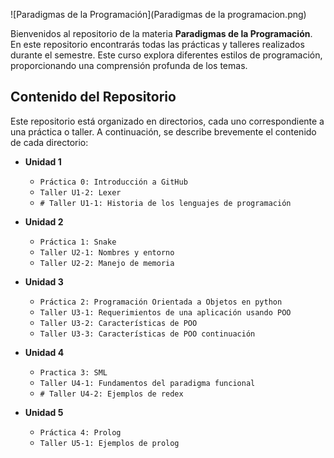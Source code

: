 

![Paradigmas de la Programación](Paradigmas de la programacion.png)

Bienvenidos al repositorio de la materia **Paradigmas de la Programación**. En este repositorio encontrarás todas las prácticas y talleres realizados durante el semestre. Este curso explora diferentes estilos de programación, proporcionando una comprensión profunda de los temas.

## Contenido del Repositorio

Este repositorio está organizado en directorios, cada uno correspondiente a una práctica o taller. A continuación, se describe brevemente el contenido de cada directorio:
- **Unidad 1**
	- `Práctica 0: Introducción a GitHub`
    - `Taller U1-2: Lexer`
    - `# Taller U1-1: Historia de los lenguajes de programación`
- **Unidad 2**
	- `Práctica 1: Snake`
    - `Taller U2-1: Nombres y entorno`
    - `Taller U2-2: Manejo de memoria`

- **Unidad 3**
	- `Práctica 2: Programación Orientada a Objetos en python`
    - `Taller U3-1: Requerimientos de una aplicación usando POO`
    - `Taller U3-2: Características de POO`
    - `Taller U3-3: Características de POO continuación`

- **Unidad 4**
	- `Practica 3: SML`
    - `Taller U4-1: Fundamentos del paradigma funcional`
    - `# Taller U4-2: Ejemplos de redex`

- **Unidad 5**
	- `Práctica 4: Prolog`
    - `Taller U5-1: Ejemplos de prolog`
